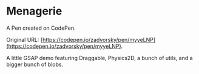 # Menagerie

A Pen created on CodePen.

Original URL: [https://codepen.io/zadvorsky/pen/myyeLNP](https://codepen.io/zadvorsky/pen/myyeLNP).

A little GSAP demo featuring Draggable, Physics2D, a bunch of utils, and a bigger bunch of blobs.